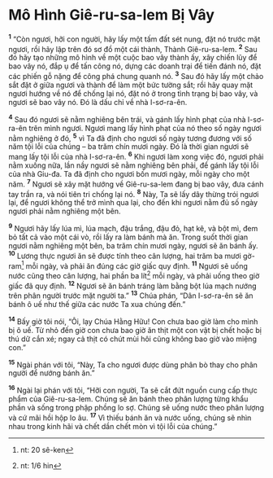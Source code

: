 # Mô Hình Giê-ru-sa-lem Bị Vây

<sup><b>1</b></sup> “Còn ngươi, hỡi con người, hãy lấy một tấm đất sét nung, đặt nó trước mặt ngươi, rồi hãy lập trên đó sơ đồ một cái thành, Thành Giê-ru-sa-lem. <sup><b>2</b></sup> Sau đó hãy tạo những mô hình về một cuộc bao vây thành ấy, xây chiến lũy để bao vây nó, đắp ụ để tấn công nó, dựng các doanh trại để tiến đánh nó, đặt các phiến gỗ nặng để công phá chung quanh nó. <sup><b>3</b></sup> Sau đó hãy lấy một chảo sắt đặt ở giữa ngươi và thành để làm một bức tường sắt; rồi hãy quay mặt ngươi hướng về nó để chống lại nó, đặt nó ở trong tình trạng bị bao vây, và ngươi sẽ bao vây nó. Ðó là dấu chỉ về nhà I-sơ-ra-ên.

<sup><b>4</b></sup> Sau đó ngươi sẽ nằm nghiêng bên trái, và gánh lấy hình phạt của nhà I-sơ-ra-ên trên mình ngươi. Ngươi mang lấy hình phạt của nó theo số ngày ngươi nằm nghiêng ở đó, <sup><b>5</b></sup> vì Ta đã định cho ngươi số ngày tương đương với số năm tội lỗi của chúng – ba trăm chín mươi ngày. Ðó là thời gian ngươi sẽ mang lấy tội lỗi của nhà I-sơ-ra-ên. <sup><b>6</b></sup> Khi ngươi làm xong việc đó, ngươi phải nằm xuống nữa, lần nầy ngươi sẽ nằm nghiêng bên phải, để gánh lấy tội lỗi của nhà Giu-đa. Ta đã định cho ngươi bốn mươi ngày, mỗi ngày cho một năm. <sup><b>7</b></sup> Ngươi sẽ xây mặt hướng về Giê-ru-sa-lem đang bị bao vây, đưa cánh tay trần ra, và nói tiên tri chống lại nó. <sup><b>8</b></sup> Này, Ta sẽ lấy dây thừng trói ngươi lại, để ngươi không thể trở mình qua lại, cho đến khi ngươi nằm đủ số ngày ngươi phải nằm nghiêng một bên.

<sup><b>9</b></sup> Ngươi hãy lấy lúa mì, lúa mạch, đậu trắng, đậu đỏ, hạt kê, và bột mì, đem bỏ tất cả vào một cái vò, rồi lấy ra làm bánh mà ăn. Trong suốt thời gian ngươi nằm nghiêng một bên, ba trăm chín mươi ngày, ngươi sẽ ăn bánh ấy. <sup><b>10</b></sup> Lương thực ngươi ăn sẽ được tính theo cân lượng, hai trăm ba mươi gờ-ram[^1-e0655e68-d08c-4a79-b50f-1e5f483d7822] mỗi ngày, và phải ăn đúng các giờ giấc quy định. <sup><b>11</b></sup> Ngươi sẽ uống nước cũng theo cân lượng, hai phần ba lít[^2-e0655e68-d08c-4a79-b50f-1e5f483d7822] mỗi ngày, và phải uống theo giờ giấc đã quy định. <sup><b>12</b></sup> Ngươi sẽ ăn bánh tráng làm bằng bột lúa mạch nướng trên phân người trước mặt người ta.” <sup><b>13</b></sup> Chúa phán, “Dân I-sơ-ra-ên sẽ ăn bánh ô uế như thế giữa các nước Ta xua chúng đến.”

<sup><b>14</b></sup> Bấy giờ tôi nói, “Ôi, lạy Chúa Hằng Hữu! Con chưa bao giờ làm cho mình bị ô uế. Từ nhỏ đến giờ con chưa bao giờ ăn thịt một con vật bị chết hoặc bị thú dữ cắn xé; ngay cả thịt có chút mùi hôi cũng không bao giờ vào miệng con.”

<sup><b>15</b></sup> Ngài phán với tôi, “Này, Ta cho ngươi được dùng phân bò thay cho phân người để nướng bánh ăn.”

<sup><b>16</b></sup> Ngài lại phán với tôi, “Hỡi con người, Ta sẽ cắt đứt nguồn cung cấp thực phẩm của Giê-ru-sa-lem. Chúng sẽ ăn bánh theo phân lượng từng khẩu phần và sống trong phập phồng lo sợ. Chúng sẽ uống nước theo phân lượng và cứ mãi hồi hộp lo âu. <sup><b>17</b></sup> Vì thiếu bánh ăn và nước uống, chúng sẽ nhìn nhau trong kinh hãi và chết dần chết mòn vì tội lỗi của chúng.”

[^1-e0655e68-d08c-4a79-b50f-1e5f483d7822]: nt: 20 sê-ken

[^2-e0655e68-d08c-4a79-b50f-1e5f483d7822]: nt: 1/6 hin
